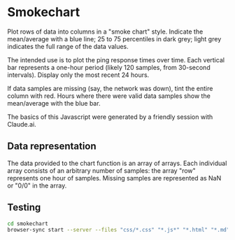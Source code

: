 # Smokechart 

Plot rows of data into columns in a "smoke chart" style.
Indicate the mean/average with a blue line;
25 to 75 percentiles in dark grey;
light grey indicates the full range of the data values.

The intended use is to plot the ping response times over time.
Each vertical bar represents a one-hour period
(likely 120 samples, from 30-second intervals).
Display only the most recent 24 hours.

If data samples are missing (say, the network was down),
tint the entire column with red.
Hours where there were valid data samples show the mean/average
with the blue bar.

The basics of this Javascript were generated
by a friendly session with Claude.ai.

## Data representation

The data provided to the chart function is an array of arrays.
Each individual array consists of an arbitrary number of samples:
the array "row" represents one hour of samples.
Missing samples are represented as NaN or "0/0" in the array.

## Testing

```bash
cd smokechart
browser-sync start --server --files "css/*.css" "*.js*" "*.html" "*.md"
```

